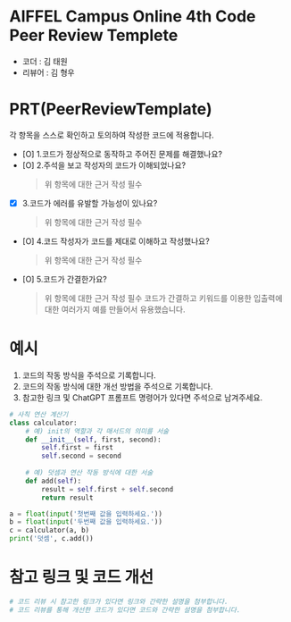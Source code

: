 # AIFFEL Campus Online 4th Code Peer Review Templete
- 코더 : 김 태원
- 리뷰어 : 김 형우


# PRT(PeerReviewTemplate)
각 항목을 스스로 확인하고 토의하여 작성한 코드에 적용합니다.
- [O] 1.코드가 정상적으로 동작하고 주어진 문제를 해결했나요?
- [O] 2.주석을 보고 작성자의 코드가 이해되었나요?
  > 위 항목에 대한 근거 작성 필수
- [X] 3.코드가 에러를 유발할 가능성이 있나요?
  > 위 항목에 대한 근거 작성 필수
- [O] 4.코드 작성자가 코드를 제대로 이해하고 작성했나요?
  > 위 항목에 대한 근거 작성 필수
- [O] 5.코드가 간결한가요?
  > 위 항목에 대한 근거 작성 필수
코드가 간결하고 키워드를 이용한 입출력에 대한 여러가지 예를 만들어서 유용했습니다.

# 예시
1. 코드의 작동 방식을 주석으로 기록합니다.
2. 코드의 작동 방식에 대한 개선 방법을 주석으로 기록합니다.
3. 참고한 링크 및 ChatGPT 프롬프트 명령어가 있다면 주석으로 남겨주세요.
```python
# 사칙 연산 계산기
class calculator:
    # 예) init의 역할과 각 매서드의 의미를 서술
    def __init__(self, first, second):
        self.first = first
        self.second = second
    
    # 예) 덧셈과 연산 작동 방식에 대한 서술
    def add(self):
        result = self.first + self.second
        return result

a = float(input('첫번째 값을 입력하세요.')) 
b = float(input('두번째 값을 입력하세요.')) 
c = calculator(a, b)
print('덧셈', c.add()) 
```

# 참고 링크 및 코드 개선
```python
# 코드 리뷰 시 참고한 링크가 있다면 링크와 간략한 설명을 첨부합니다.
# 코드 리뷰를 통해 개선한 코드가 있다면 코드와 간략한 설명을 첨부합니다.
```

